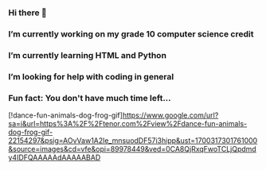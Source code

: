### Hi there 👋
###  I’m currently working on my grade 10 computer science credit
###  I’m currently learning HTML and Python
###  I’m looking for help with coding in general
###  Fun fact: You don't have much time left...
[!dance-fun-animals-dog-frog-gif]https://www.google.com/url?sa=i&url=https%3A%2F%2Ftenor.com%2Fview%2Fdance-fun-animals-dog-frog-gif-22154297&psig=AOvVaw1A2le_mnsuodDF57i3hipp&ust=1700317301761000&source=images&cd=vfe&opi=89978449&ved=0CA8QjRxqFwoTCLjQpdmdy4IDFQAAAAAdAAAAABAD
